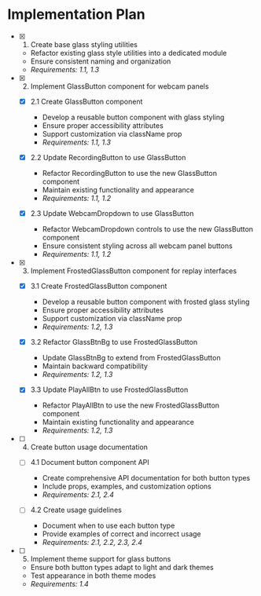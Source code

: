 # Implementation Plan

- [x] 1. Create base glass styling utilities
  - Refactor existing glass style utilities into a dedicated module
  - Ensure consistent naming and organization
  - _Requirements: 1.1, 1.3_

- [x] 2. Implement GlassButton component for webcam panels
  - [x] 2.1 Create GlassButton component
    - Develop a reusable button component with glass styling
    - Ensure proper accessibility attributes
    - Support customization via className prop
    - _Requirements: 1.1, 1.3_
  
  - [x] 2.2 Update RecordingButton to use GlassButton
    - Refactor RecordingButton to use the new GlassButton component
    - Maintain existing functionality and appearance
    - _Requirements: 1.1, 1.2_

  - [x] 2.3 Update WebcamDropdown to use GlassButton
    - Refactor WebcamDropdown controls to use the new GlassButton component
    - Ensure consistent styling across all webcam panel buttons
    - _Requirements: 1.1, 1.2_

- [x] 3. Implement FrostedGlassButton component for replay interfaces
  - [x] 3.1 Create FrostedGlassButton component
    - Develop a reusable button component with frosted glass styling
    - Ensure proper accessibility attributes
    - Support customization via className prop
    - _Requirements: 1.2, 1.3_
  
  - [x] 3.2 Refactor GlassBtnBg to use FrostedGlassButton
    - Update GlassBtnBg to extend from FrostedGlassButton
    - Maintain backward compatibility
    - _Requirements: 1.2, 1.3_
  
  - [x] 3.3 Update PlayAllBtn to use FrostedGlassButton
    - Refactor PlayAllBtn to use the new FrostedGlassButton component
    - Maintain existing functionality and appearance
    - _Requirements: 1.2, 1.3_

- [ ] 4. Create button usage documentation
  - [ ] 4.1 Document button component API
    - Create comprehensive API documentation for both button types
    - Include props, examples, and customization options
    - _Requirements: 2.1, 2.4_
  
  - [ ] 4.2 Create usage guidelines
    - Document when to use each button type
    - Provide examples of correct and incorrect usage
    - _Requirements: 2.1, 2.2, 2.3, 2.4_

- [ ] 5. Implement theme support for glass buttons
  - Ensure both button types adapt to light and dark themes
  - Test appearance in both theme modes
  - _Requirements: 1.4_